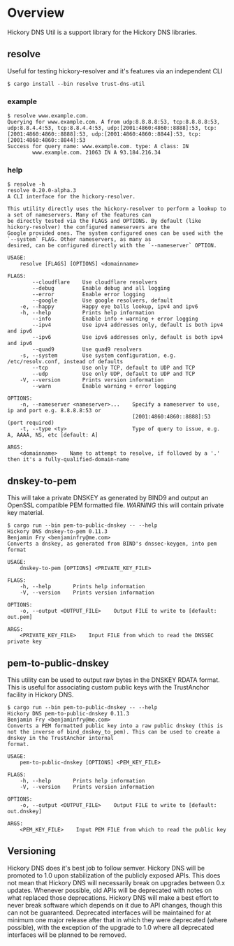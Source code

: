 # Overview

Hickory DNS Util is a support library for the Hickory DNS libraries.

## resolve

Useful for testing hickory-resolver and it's features via an independent CLI

```shell
$ cargo install --bin resolve trust-dns-util
```

### example

```shell
$ resolve www.example.com.
Querying for www.example.com. A from udp:8.8.8.8:53, tcp:8.8.8.8:53, udp:8.8.4.4:53, tcp:8.8.4.4:53, udp:[2001:4860:4860::8888]:53, tcp:[2001:4860:4860::8888]:53, udp:[2001:4860:4860::8844]:53, tcp:[2001:4860:4860::8844]:53
Success for query name: www.example.com. type: A class: IN
        www.example.com. 21063 IN A 93.184.216.34
```

### help

```shell
$ resolve -h
resolve 0.20.0-alpha.3
A CLI interface for the hickory-resolver.

This utility directly uses the hickory-resolver to perform a lookup to a set of nameservers. Many of the features can
be directly tested via the FLAGS and OPTIONS. By default (like hickory-resolver) the configured nameservers are the
Google provided ones. The system configured ones can be used with the `--system` FLAG. Other nameservers, as many as
desired, can be configured directly with the `--nameserver` OPTION.

USAGE:
    resolve [FLAGS] [OPTIONS] <domainname>

FLAGS:
        --cloudflare    Use cloudflare resolvers
        --debug         Enable debug and all logging
        --error         Enable error logging
        --google        Use google resolvers, default
    -e, --happy         Happy eye balls lookup, ipv4 and ipv6
    -h, --help          Prints help information
        --info          Enable info + warning + error logging
        --ipv4          Use ipv4 addresses only, default is both ipv4 and ipv6
        --ipv6          Use ipv6 addresses only, default is both ipv4 and ipv6
        --quad9         Use quad9 resolvers
    -s, --system        Use system configuration, e.g. /etc/resolv.conf, instead of defaults
        --tcp           Use only TCP, default to UDP and TCP
        --udp           Use only UDP, default to UDP and TCP
    -V, --version       Prints version information
        --warn          Enable warning + error logging

OPTIONS:
    -n, --nameserver <nameserver>...    Specify a nameserver to use, ip and port e.g. 8.8.8.8:53 or
                                        [2001:4860:4860::8888]:53 (port required)
    -t, --type <ty>                     Type of query to issue, e.g. A, AAAA, NS, etc [default: A]

ARGS:
    <domainname>    Name to attempt to resolve, if followed by a '.' then it's a fully-qualified-domain-name
```

## dnskey-to-pem

This will take a private DNSKEY as generated by BIND9 and output an OpenSSL compatible PEM formatted file. *WARNING* this will contain private key material.

```console
$ cargo run --bin pem-to-public-dnskey -- --help
Hickory DNS dnskey-to-pem 0.11.3
Benjamin Fry <benjaminfry@me.com>
Converts a dnskey, as generated from BIND's dnssec-keygen, into pem format

USAGE:
    dnskey-to-pem [OPTIONS] <PRIVATE_KEY_FILE>

FLAGS:
    -h, --help       Prints help information
    -V, --version    Prints version information

OPTIONS:
    -o, --output <OUTPUT_FILE>    Output FILE to write to [default: out.pem]

ARGS:
    <PRIVATE_KEY_FILE>    Input FILE from which to read the DNSSEC private key
```


## pem-to-public-dnskey

This utility can be used to output raw bytes in the DNSKEY RDATA format. This is useful for associating custom public keys with the TrustAnchor facility in Hickory DNS.

```console
$ cargo run --bin pem-to-public-dnskey -- --help
Hickory DNS pem-to-public-dnskey 0.11.3
Benjamin Fry <benjaminfry@me.com>
Converts a PEM formatted public key into a raw public dnskey (this is not the inverse of bind_dnskey_to_pem). This can be used to create a dnskey in the TrustAnchor internal
format.

USAGE:
    pem-to-public-dnskey [OPTIONS] <PEM_KEY_FILE>

FLAGS:
    -h, --help       Prints help information
    -V, --version    Prints version information

OPTIONS:
    -o, --output <OUTPUT_FILE>    Output FILE to write to [default: out.dnskey]

ARGS:
    <PEM_KEY_FILE>    Input PEM FILE from which to read the public key
```

## Versioning

Hickory DNS does it's best job to follow semver. Hickory DNS will be promoted to 1.0 upon stabilization of the publicly exposed APIs. This does not mean that Hickory DNS will necessarily break on upgrades between 0.x updates. Whenever possible, old APIs will be deprecated with notes on what replaced those deprecations. Hickory DNS will make a best effort to never break software which depends on it due to API changes, though this can not be guaranteed. Deprecated interfaces will be maintained for at minimum one major release after that in which they were deprecated (where possible), with the exception of the upgrade to 1.0 where all deprecated interfaces will be planned to be removed.
